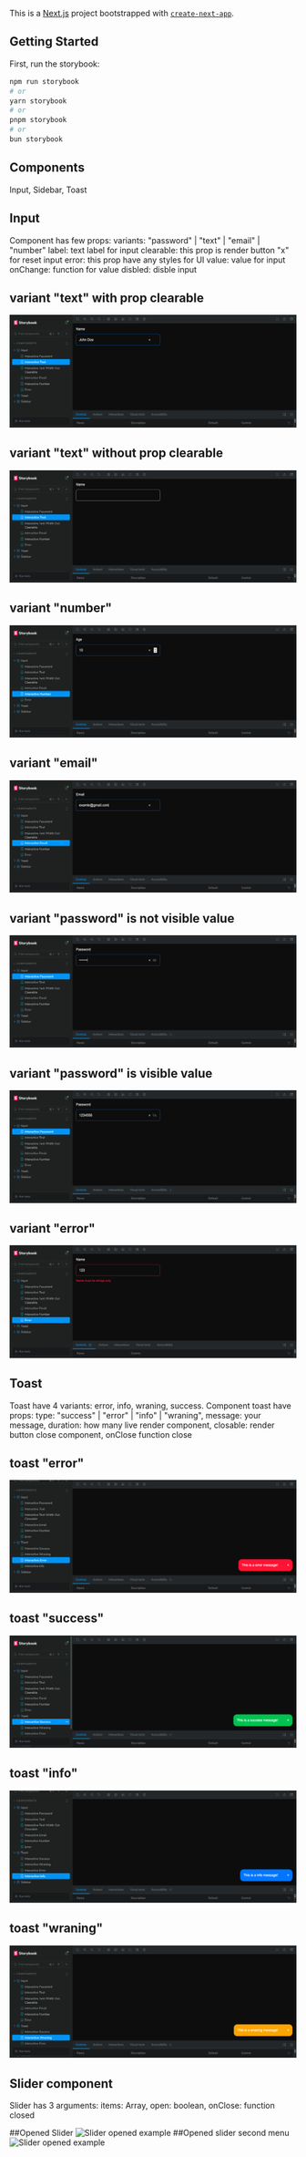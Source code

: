 This is a [Next.js](https://nextjs.org) project bootstrapped with [`create-next-app`](https://nextjs.org/docs/app/api-reference/cli/create-next-app).

## Getting Started

First, run the storybook:

```bash
npm run storybook
# or
yarn storybook
# or
pnpm storybook
# or
bun storybook
```


## Components

Input, Sidebar, Toast

## Input

Component has few props:
variants: "password" | "text" | "email" | "number"
label: text label for input
clearable: this prop is render button "x" for reset input
error: this prop have any styles for UI
value: value for input
onChange: function for value
disbled: disble input

## variant "text" with prop clearable
![Input Name example](public/name-wth-btn.png)
## variant "text" without prop clearable
![Input Name example](public/name-empty-input.png)
## variant "number"
![Input Number example](public/input-number.png)
## variant "email"
![Input Email example](public/email.png)
## variant "password" is not visible value
![Input Password example](public/password-not-visible.png)
## variant "password" is visible value
![Input Password example](public/password-visible.png)
## variant "error"
![Input Error example](public/input-error.png)

## Toast
Toast have 4 variants: error, info, wraning, success. Component toast have props: type: "success" | "error" | "info" | "wraning", message: your message, duration: how many live render component, closable: render button close component, onClose function close

## toast "error"
![toast Error example](public/toast-error.png)
## toast "success"
![toast Success example](public/toast-success.png)
## toast "info"
![toast Info example](public/toast-info.png)
## toast "wraning"
![toast Wraning example](public/toast-wraning.png)


## Slider component
Slider has 3 arguments: items: Array, open: boolean, onClose: function closed

##Opened Slider
![Slider opened example](public/slider.png)
##Opened slider second menu
![Slider opened example](public/slider-open-2-menu.png)
